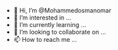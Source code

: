 - 👋 Hi, I’m @Mohammedosmanomar
- 👀 I’m interested in ...
- 🌱 I’m currently learning ...
- 💞️ I’m looking to collaborate on ...
- 📫 How to reach me ...

<!---
Mohammedosmanomar/Mohammedosmanomar is a ✨ special ✨ repository because its `README.md` (this file) appears on your GitHub profile.
You can click the Preview link to take a look at your changes.
--->
